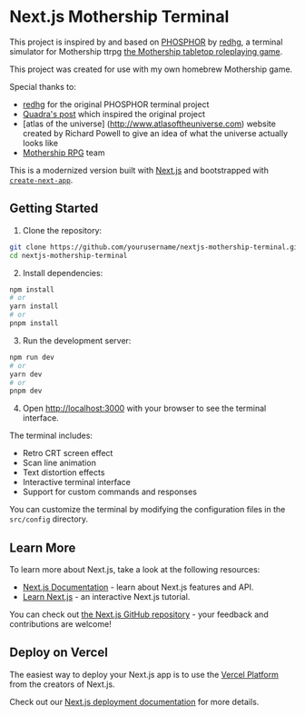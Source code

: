 # Next.js Mothership Terminal

This project is inspired by and based on [PHOSPHOR](https://redhg.com/ypsilon14/) by [redhg](https://redhg.com), a terminal simulator for Mothership ttrpg [the Mothership tabletop roleplaying game](https://www.mothershiprpg.com/).

This project was created for use with my own homebrew Mothership game.

Special thanks to:
- [redhg](https://redhg.com) for the original PHOSPHOR terminal project
- [Quadra's post](https://www.traaa.sh/the-ypsilon-14-terminal) which inspired the original project
- [atlas of the universe] (http://www.atlasoftheuniverse.com) website created by Richard Powell to give an idea of what the universe actually looks like 
- [Mothership RPG](https://www.mothershiprpg.com/) team

This is a modernized version built with [Next.js](https://nextjs.org) and bootstrapped with [`create-next-app`](https://nextjs.org/docs/app/api-reference/cli/create-next-app).

## Getting Started

1. Clone the repository:
```bash
git clone https://github.com/yourusername/nextjs-mothership-terminal.git
cd nextjs-mothership-terminal
```

2. Install dependencies:
```bash
npm install
# or
yarn install
# or
pnpm install
```

3. Run the development server:
```bash
npm run dev
# or
yarn dev
# or
pnpm dev
```

4. Open [http://localhost:3000](http://localhost:3000) with your browser to see the terminal interface.

The terminal includes:
- Retro CRT screen effect
- Scan line animation
- Text distortion effects
- Interactive terminal interface
- Support for custom commands and responses

You can customize the terminal by modifying the configuration files in the `src/config` directory.

## Learn More

To learn more about Next.js, take a look at the following resources:

- [Next.js Documentation](https://nextjs.org/docs) - learn about Next.js features and API.
- [Learn Next.js](https://nextjs.org/learn) - an interactive Next.js tutorial.

You can check out [the Next.js GitHub repository](https://github.com/vercel/next.js) - your feedback and contributions are welcome!

## Deploy on Vercel

The easiest way to deploy your Next.js app is to use the [Vercel Platform](https://vercel.com/new?utm_medium=default-template&filter=next.js&utm_source=create-next-app&utm_campaign=create-next-app-readme) from the creators of Next.js.

Check out our [Next.js deployment documentation](https://nextjs.org/docs/app/building-your-application/deploying) for more details.
